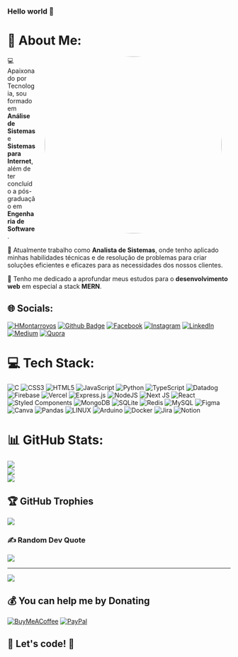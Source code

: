 ### Hello world 👋

# 💫 About Me:

<img src="https://media1.giphy.com/media/xT9IgzoKnwFNmISR8I/giphy.gif?cid=ecf05e47o81oxghdo453phfiw7sct2h9kde918evyokp69u7&rid=giphy.gif&ct=g" style="border-radius: 50%; margin-right: 20px; margin-left: 20px;" min-width="400px" max-width="400px" width="400px" align="right" alt="code">



<p align="left">
  💻 Apaixonado por Tecnologia, sou formado em <strong>Análise de Sistemas</strong> e <strong>Sistemas para Internet</strong>, além de ter concluído a pós-graduação    em <strong>Engenharia de Software</strong>.<br>
</p>

<p align="left">
  💼 Atualmente trabalho como <strong> Analista de Sistemas</strong>, onde tenho aplicado minhas habilidades técnicas e de resolução de problemas para criar soluções eficientes e eficazes para as necessidades dos nossos clientes.<br>
</p>

<p align="left">
  🚀 Tenho me dedicado a aprofundar meus estudos para o <strong>desenvolvimento web</strong> em especial a stack <strong> MERN</strong>.<br>
</p>

## 🌐 Socials:
[![HMontarroyos]( https://img.shields.io/github/followers/VanessaSwerts?label=follow&style=social)](https://github.com/HMontarroyos)
[![Github Badge](https://img.shields.io/badge/-Github-000?style=flat-square&logo=Github&logoColor=white&link=https://github.com/HMontarroyos)](https://github.com/HMontarroyos)
[![Facebook](https://img.shields.io/badge/Facebook-%231877F2.svg?logo=Facebook&logoColor=white)](https://facebook.com/hebert.montarroyos) [![Instagram](https://img.shields.io/badge/Instagram-%23E4405F.svg?logo=Instagram&logoColor=white)](https://instagram.com/h_montarroyos) [![LinkedIn](https://img.shields.io/badge/LinkedIn-%230077B5.svg?logo=linkedin&logoColor=white)](https://linkedin.com/in/hebertmontarroyos-developer) [![Medium](https://img.shields.io/badge/Medium-12100E?logo=medium&logoColor=white)](https://medium.com/@@hebertmontarroyos) [![Quora](https://img.shields.io/badge/Quora-%23B92B27.svg?logo=Quora&logoColor=white)](https://quora.com/profile/Hebert-Montarroyos) 

# 💻 Tech Stack:
![C](https://img.shields.io/badge/c-%2300599C.svg?style=flat&logo=c&logoColor=white) ![CSS3](https://img.shields.io/badge/css3-%231572B6.svg?style=flat&logo=css3&logoColor=white) ![HTML5](https://img.shields.io/badge/html5-%23E34F26.svg?style=flat&logo=html5&logoColor=white) ![JavaScript](https://img.shields.io/badge/javascript-%23323330.svg?style=flat&logo=javascript&logoColor=%23F7DF1E) ![Python](https://img.shields.io/badge/python-3670A0?style=flat&logo=python&logoColor=ffdd54) ![TypeScript](https://img.shields.io/badge/typescript-%23007ACC.svg?style=flat&logo=typescript&logoColor=white) ![Datadog](https://img.shields.io/badge/datadog-%23632CA6.svg?style=flat&logo=datadog&logoColor=white) ![Firebase](https://img.shields.io/badge/firebase-%23039BE5.svg?style=flat&logo=firebase) ![Vercel](https://img.shields.io/badge/vercel-%23000000.svg?style=flat&logo=vercel&logoColor=white) ![Express.js](https://img.shields.io/badge/express.js-%23404d59.svg?style=flat&logo=express&logoColor=%2361DAFB) ![NodeJS](https://img.shields.io/badge/node.js-6DA55F?style=flat&logo=node.js&logoColor=white) ![Next JS](https://img.shields.io/badge/Next-black?style=flat&logo=next.js&logoColor=white) ![React](https://img.shields.io/badge/react-%2320232a.svg?style=flat&logo=react&logoColor=%2361DAFB) ![Styled Components](https://img.shields.io/badge/styled--components-DB7093?style=flat&logo=styled-components&logoColor=white) ![MongoDB](https://img.shields.io/badge/MongoDB-%234ea94b.svg?style=flat&logo=mongodb&logoColor=white) ![SQLite](https://img.shields.io/badge/sqlite-%2307405e.svg?style=flat&logo=sqlite&logoColor=white) ![Redis](https://img.shields.io/badge/redis-%23DD0031.svg?style=flat&logo=redis&logoColor=white) ![MySQL](https://img.shields.io/badge/mysql-%2300f.svg?style=flat&logo=mysql&logoColor=white) 	![Figma](https://img.shields.io/badge/figma-%23F24E1E.svg?style=flat&logo=figma&logoColor=white) ![Canva](https://img.shields.io/badge/Canva-%2300C4CC.svg?style=flat&logo=Canva&logoColor=white) ![Pandas](https://img.shields.io/badge/pandas-%23150458.svg?style=flat&logo=pandas&logoColor=white) ![LINUX](https://img.shields.io/badge/Linux-FCC624?style=flat&logo=linux&logoColor=black) ![Arduino](https://img.shields.io/badge/-Arduino-00979D?style=flat&logo=Arduino&logoColor=white) ![Docker](https://img.shields.io/badge/docker-%230db7ed.svg?style=flat&logo=docker&logoColor=white) ![Jira](https://img.shields.io/badge/jira-%230A0FFF.svg?style=flat&logo=jira&logoColor=white) ![Notion](https://img.shields.io/badge/Notion-%23000000.svg?style=flat&logo=notion&logoColor=white)

# 📊 GitHub Stats:
![](https://github-readme-stats.vercel.app/api?username=HMontarroyos&theme=dracula&hide_border=true&include_all_commits=false&count_private=false)<br/>
![](https://github-readme-streak-stats.herokuapp.com/?user=HMontarroyos&theme=dracula&hide_border=true)<br/>
![](https://github-readme-stats.vercel.app/api/top-langs/?username=HMontarroyos&theme=dracula&hide_border=true&include_all_commits=false&count_private=false&layout=compact)

## 🏆 GitHub Trophies
![](https://github-profile-trophy.vercel.app/?username=HMontarroyos&theme=dracula&no-frame=true&no-bg=false&margin-w=4)

### ✍️ Random Dev Quote
![](https://quotes-github-readme.vercel.app/api?type=horizontal&theme=dark)

---
[![](https://visitcount.itsvg.in/api?id=HMontarroyos&icon=2&color=12)](https://visitcount.itsvg.in)

  ## 💰 You can help me by Donating
  [![BuyMeACoffee](https://img.shields.io/badge/Buy%20Me%20a%20Coffee-ffdd00?style=for-the-badge&logo=buy-me-a-coffee&logoColor=black)](https://buymeacoffee.com/hebertmontarroyos@hotmail.com) [![PayPal](https://img.shields.io/badge/PayPal-00457C?style=for-the-badge&logo=paypal&logoColor=white)](https://paypal.me/hebertmontarroyos@hotmail.com) 

 
## 🚀 Let's code! 🚀
